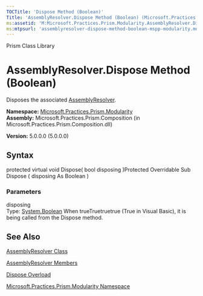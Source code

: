 ```yaml
---
TOCTitle: 'Dispose Method (Boolean)'
Title: 'AssemblyResolver.Dispose Method (Boolean) (Microsoft.Practices.Prism.Modularity)'
ms:assetid: 'M:Microsoft.Practices.Prism.Modularity.AssemblyResolver.Dispose(System.Boolean)'
ms:mtpsurl: 'assemblyresolver-dispose-method-boolean-mspp-modularity.md'
---
```


Prism Class Library

AssemblyResolver.Dispose Method (Boolean)
=============================================

Disposes the associated [AssemblyResolver](https://msdn.microsoft.com/library/microsoft.practices.prism.modularity.assemblyresolver).

**Namespace:** [Microsoft.Practices.Prism.Modularity](https://msdn.microsoft.com/library/microsoft.practices.prism.modularity)
**Assembly:** Microsoft.Practices.Prism.Composition (in Microsoft.Practices.Prism.Composition.dll)

**Version:** 5.0.0.0 (5.0.0.0)

## Syntax


protected virtual void Dispose( bool disposing )Protected Overridable Sub Dispose ( disposing As Boolean )

### Parameters

disposing  
Type: [System.Boolean](http://msdn.microsoft.com/en-us/library/a28wyd50)
When trueTruetruetrue (True in Visual Basic), it is being called from the Dispose method.

See Also
--------


[AssemblyResolver Class](https://msdn.microsoft.com/library/microsoft.practices.prism.modularity.assemblyresolver)

[AssemblyResolver Members](https://msdn.microsoft.com/allmembers.t:microsoft.practices.prism.modularity.assemblyresolver)

[Dispose Overload](https://msdn.microsoft.com/overload:microsoft.practices.prism.modularity.assemblyresolver.dispose)

[Microsoft.Practices.Prism.Modularity Namespace](https://msdn.microsoft.com/library/microsoft.practices.prism.modularity)
